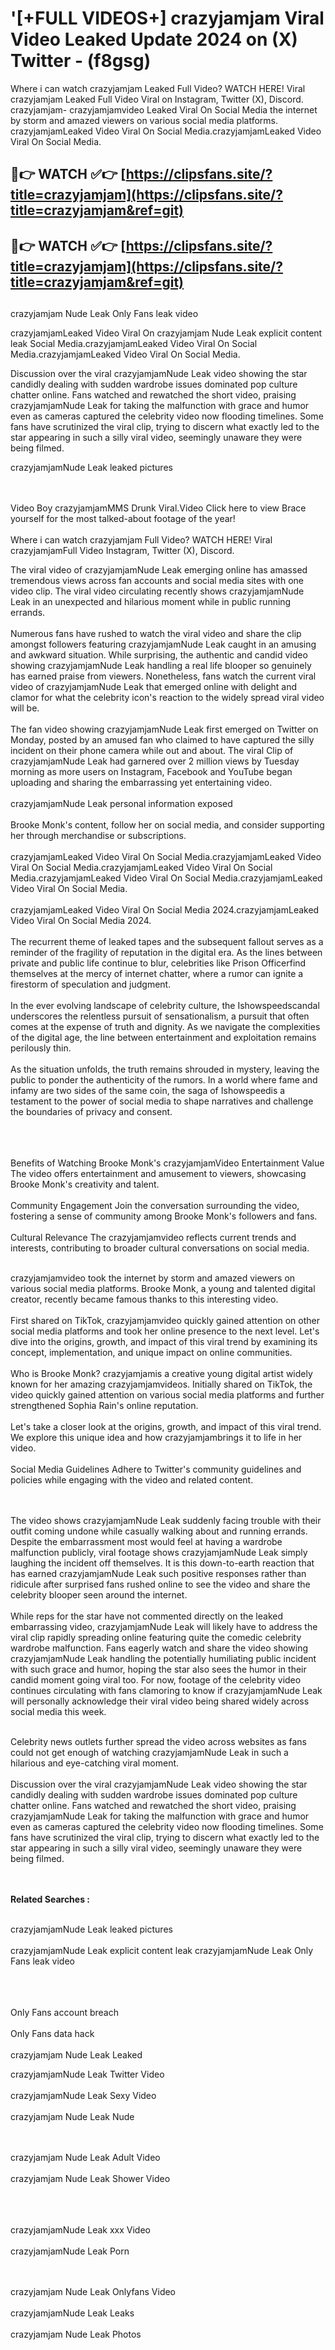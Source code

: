 #  '[+FULL VIDEOS+] crazyjamjam Viral Video Leaked Update 2024 on (X) Twitter - (f8gsg)

Where i can watch crazyjamjam Leaked Full Video? WATCH HERE! Viral crazyjamjam Leaked Full Video Viral on Instagram, Twitter (X), Discord.
crazyjamjam- crazyjamjamvideo Leaked Viral On Social Media the internet by storm and amazed viewers on various social media platforms.
crazyjamjamLeaked Video Viral On Social Media.crazyjamjamLeaked Video Viral On Social Media.




## 🔴👉 WATCH ✅👉 [https://clipsfans.site/?title=crazyjamjam](https://clipsfans.site/?title=crazyjamjam&ref=git)


## 🔴👉 WATCH ✅👉 [https://clipsfans.site/?title=crazyjamjam](https://clipsfans.site/?title=crazyjamjam&ref=git)
##


crazyjamjam Nude Leak Only Fans leak video 


crazyjamjamLeaked Video Viral On  crazyjamjam Nude Leak explicit content leak Social Media.crazyjamjamLeaked Video Viral On Social Media.crazyjamjamLeaked Video Viral On Social Media.



Discussion over the viral crazyjamjamNude Leak video showing the star candidly dealing with sudden wardrobe issues dominated pop culture chatter online. Fans watched and rewatched the short video, praising crazyjamjamNude Leak for taking the malfunction with grace and humor even as cameras captured the celebrity video now flooding timelines. Some fans have scrutinized the viral clip, trying to discern what exactly led to the star appearing in such a silly viral video, seemingly unaware they were being filmed.


crazyjamjamNude Leak leaked pictures


  <br>

  <br>
Video Boy crazyjamjamMMS Drunk Viral.Video Click here to view Brace yourself for the most talked-about footage of the year!
<br><br>
Where i can watch crazyjamjam Full Video? WATCH HERE! Viral crazyjamjamFull Video Instagram, Twitter (X), Discord.

The viral video of crazyjamjamNude Leak emerging online has amassed tremendous views across fan accounts and social media sites with one video clip. The viral video circulating recently shows crazyjamjamNude Leak in an unexpected and hilarious moment while in public running errands.
<br><br>
Numerous fans have rushed to watch the viral video and share the clip amongst followers featuring crazyjamjamNude Leak caught in an amusing and awkward situation. While surprising, the authentic and candid video showing crazyjamjamNude Leak handling a real life blooper so genuinely has earned praise from viewers. Nonetheless, fans watch the current viral video of crazyjamjamNude Leak that emerged online with delight and clamor for what the celebrity icon's reaction to the widely spread viral video will be.
<br><br>
The fan video showing crazyjamjamNude Leak first emerged on Twitter on Monday, posted by an amused fan who claimed to have captured the silly incident on their phone camera while out and about. The viral Clip of crazyjamjamNude Leak had garnered over 2 million views by Tuesday morning as more users on Instagram, Facebook and YouTube began uploading and sharing the embarrassing yet entertaining video.
<br><br>
crazyjamjamNude Leak personal information exposed
<br><br>
Brooke Monk's content, follow her on social media, and consider supporting her through merchandise or subscriptions.
<br><br>
crazyjamjamLeaked Video Viral On Social Media.crazyjamjamLeaked Video Viral On Social Media.crazyjamjamLeaked Video Viral On Social Media.crazyjamjamLeaked Video Viral On Social Media.crazyjamjamLeaked Video Viral On Social Media.
<br><br>
crazyjamjamLeaked Video Viral On Social Media 2024.crazyjamjamLeaked Video Viral On Social Media 2024.
<br><br>
The recurrent theme of leaked tapes and the subsequent fallout serves as a reminder of the fragility of reputation in the digital era. As the lines between private and public life continue to blur, celebrities like Prison Officerfind themselves at the mercy of internet chatter, where a rumor can ignite a firestorm of speculation and judgment.
<br><br>
In the ever evolving landscape of celebrity culture, the Ishowspeedscandal underscores the relentless pursuit of sensationalism, a pursuit that often comes at the expense of truth and dignity. As we navigate the complexities of the digital age, the line between entertainment and exploitation remains perilously thin.
<br><br>
As the situation unfolds, the truth remains shrouded in mystery, leaving the public to ponder the authenticity of the rumors. In a world where fame and infamy are two sides of the same coin, the saga of Ishowspeedis a testament to the power of social media to shape narratives and challenge the boundaries of privacy and consent.
<br><br>

<br><br>
Benefits of Watching Brooke Monk's crazyjamjamVideo Entertainment Value The video offers entertainment and amusement to viewers, showcasing Brooke Monk's creativity and talent.
<br><br>
Community Engagement Join the conversation surrounding the video, fostering a sense of community among Brooke Monk's followers and fans.
<br><br>
Cultural Relevance The crazyjamjamvideo reflects current trends and interests, contributing to broader cultural conversations on social media.
<br><br>


crazyjamjamvideo took the internet by storm and amazed viewers on various social media platforms. Brooke Monk, a young and talented digital creator, recently became famous thanks to this interesting video.
<br><br>
First shared on TikTok, crazyjamjamvideo quickly gained attention on other social media platforms and took her online presence to the next level. Let's dive into the origins, growth, and impact of this viral trend by examining its concept, implementation, and unique impact on online communities.
<br><br>
Who is Brooke Monk? crazyjamjamis a creative young digital artist widely known for her amazing crazyjamjamvideos. Initially shared on TikTok, the video quickly gained attention on various social media platforms and further strengthened Sophia Rain's online reputation.
<br><br>
Let's take a closer look at the origins, growth, and impact of this viral trend. We explore this unique idea and how crazyjamjambrings it to life in her video.
<br><br>
Social Media Guidelines Adhere to Twitter's community guidelines and policies while engaging with the video and related content.


<br><br>
The video shows crazyjamjamNude Leak suddenly facing trouble with their outfit coming undone while casually walking about and running errands. Despite the embarrassment most would feel at having a wardrobe malfunction publicly, viral footage shows crazyjamjamNude Leak simply laughing the incident off themselves. It is this down-to-earth reaction that has earned crazyjamjamNude Leak such positive responses rather than ridicule after surprised fans rushed online to see the video and share the celebrity blooper seen around the internet.
<br><br>
While reps for the star have not commented directly on the leaked embarrassing video, crazyjamjamNude Leak will likely have to address the viral clip rapidly spreading online featuring quite the comedic celebrity wardrobe malfunction. Fans eagerly watch and share the video showing crazyjamjamNude Leak handling the potentially humiliating public incident with such grace and humor, hoping the star also sees the humor in their candid moment going viral too. For now, footage of the celebrity video continues circulating with fans clamoring to know if crazyjamjamNude Leak will personally acknowledge their viral video being shared widely across social media this week.
<br><br>

Celebrity news outlets further spread the video across websites as fans could not get enough of watching crazyjamjamNude Leak in such a hilarious and eye-catching viral moment.
<br><br>
Discussion over the viral crazyjamjamNude Leak video showing the star candidly dealing with sudden wardrobe issues dominated pop culture chatter online. Fans watched and rewatched the short video, praising crazyjamjamNude Leak for taking the malfunction with grace and humor even as cameras captured the celebrity video now flooding timelines. Some fans have scrutinized the viral clip, trying to discern what exactly led to the star appearing in such a silly viral video, seemingly unaware they were being filmed.


<br><br>
<strong>Related Searches :</strong>
<br><br>

crazyjamjamNude Leak leaked pictures
<br><br>
crazyjamjamNude Leak explicit content leak
crazyjamjamNude Leak Only Fans leak video
<br><br>

<br><br>
Only Fans account breach
<br><br>
Only Fans data hack
<br><br>
crazyjamjam Nude Leak Leaked

crazyjamjamNude Leak Twitter Video
<br><br>
crazyjamjamNude Leak Sexy Video
<br><br>
crazyjamjam Nude Leak Nude

<br><br>
crazyjamjam Nude Leak Adult Video
<br><br>
crazyjamjam Nude Leak Shower Video
<br><br>

<br><br>
crazyjamjamNude Leak xxx Video
<br><br>
crazyjamjamNude Leak Porn

<br><br>
crazyjamjam Nude Leak Onlyfans Video
<br><br>
crazyjamjamNude Leak Leaks
<br><br>
crazyjamjam Nude Leak Photos